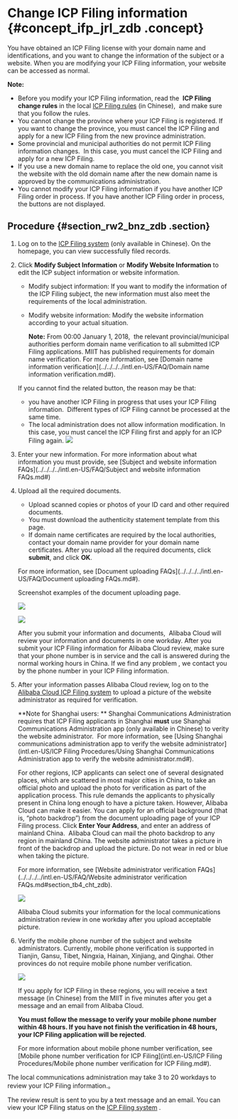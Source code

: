 # Change ICP Filing information {#concept_ifp_jrl_zdb .concept}

You have obtained an ICP Filing license with your domain name and identifications, and you want to change the information of the subject or a website. When you are modifying your ICP Filing information, your website can be accessed as normal.

**Note:** 

-   Before you modify your ICP Filing information, read the  **ICP Filing change rules** in the local [ICP Filing rules](https://icpbeian.aliyun.com/#MapDataContainer) \(in Chinese\),  and make sure that you follow the rules.
-   You cannot change the province where your ICP Filing is registered. If you want to change the province, you must cancel the ICP Filing and apply for a new ICP Filing from the new province administration.
-   Some provincial and municipal authorities do not permit ICP Filing information changes.  In this case, you must cancel the ICP Filing and apply for a new ICP Filing. 
-   If you use a new domain name to replace the old one, you cannot visit the website with the old domain name after the new domain name is approved by the communications administration.
-   You cannot modify your ICP Filing information if you have another ICP Filing order in process. If you have another ICP Filing order in process, the buttons are not displayed.

## Procedure {#section_rw2_bnz_zdb .section}

1.  Log on to the [ICP Filing system](https://beian.aliyun.com/order/) \(only available in Chinese\). On the homepage, you can view successfully filed records.
2.  Click **Modify Subject Information** or **Modify Website Information** to edit the ICP subject information or website information.

    -   Modify subject information: If you want to modify the information of the ICP Filing subject, the new information must also meet the requirements of the local administration.
    -   Modify website information: Modify the website information according to your actual situation.

        **Note:** From 00:00 January 1, 2018,  the relevant provincial/municipal authorities perform domain name verification to all submitted ICP Filing applications. MIIT has published requirements for domain name verification. For more information, see [Domain name information verification](../../../../intl.en-US/FAQ/Domain name information verification.md#).

    If you cannot find the related button, the reason may be that:

    -   you have another ICP Filing in progress that uses your ICP Filing information.  Different types of ICP Filing cannot be processed at the same time.
    -   The local administration does not allow information modification. In this case, you must cancel the ICP Filing first and apply for an ICP Filing again.
    ![](http://static-aliyun-doc.oss-cn-hangzhou.aliyuncs.com/assets/img/14197/5718_en-US.jpg)

3.  Enter your new information. For more information about what information you must provide, see [Subject and website information FAQs](../../../../intl.en-US/FAQ/Subject and website information FAQs.md#)
4.  Upload all the required documents.

    -   Upload scanned copies or photos of your ID card and other required documents.
    -   You must download the authenticity statement template from this page. 
    -   If domain name certificates are required by the local authorities, contact your domain name provider for your domain name certificates.
    After you upload all the required documents, click **submit**, and click **OK**. 

    For more information, see [Document uploading FAQs](../../../../intl.en-US/FAQ/Document uploading FAQs.md#).

    Screenshot examples of the document uploading page.

    ![](http://static-aliyun-doc.oss-cn-hangzhou.aliyuncs.com/assets/img/14196/5662_en-US.jpg)

    ![](http://static-aliyun-doc.oss-cn-hangzhou.aliyuncs.com/assets/img/14196/5663_en-US.png)

    After you submit your information and documents,  Alibaba Cloud will review your information and documents in one workday. After you submit your ICP Filing information for Alibaba Cloud review, make sure that your phone number is in service and the call is answered during the normal working hours in China. If we find any problem , we contact you by the phone number in your ICP Filing information.

5.  After your information passes Alibaba Cloud review, log on to the [Alibaba Cloud ICP Filing system](https://beian.aliyun.com/order/selfBaIndex.htm) to upload a picture of the website administrator as required for verification.

    **Note for Shanghai users: ** Shanghai Communications Administration requires that ICP Filing applicants in Shanghai **must** use Shanghai Communications Administration app \(only available in Chinese\) to verity the website administrator.  For more information, see [Using Shanghai communications administration app to verify the website administrator](intl.en-US/ICP Filing Procedures/Using Shanghai Communications Administration app to verify the website administrator.md#).

    For other regions, ICP applicants can select one of several designated places, which are scattered in most major cities in China, to take an official photo and upload the photo for verification as part of the application process. This rule demands the applicants to physically present in China long enough to have a picture taken. However, Alibaba Cloud can make it easier. You can apply for an official background \(that is, “photo backdrop”\) from the document uploading page of your ICP Filing process. Click **Enter Your Address**, and enter an address of mainland China.  Alibaba Cloud can mail the photo backdrop to any region in mainland China. The website administrator takes a picture in front of the backdrop and upload the picture. Do not wear in red or blue when taking the picture.

    For more information, see [Website administrator verification FAQs](../../../../intl.en-US/FAQ/Website administrator verification FAQs.md#section_tb4_cht_zdb).

    ![](http://static-aliyun-doc.oss-cn-hangzhou.aliyuncs.com/assets/img/14196/5688_en-US.png)

    Alibaba Cloud submits your information for the local communications administration review in one workday after you upload acceptable picture.

6.  Verify the mobile phone number of the subject and website administrators. Currently, mobile phone verification is supported in  Tianjin, Gansu, Tibet, Ningxia, Hainan, Xinjiang, and Qinghai. Other provinces do not require mobile phone number verification.

    ![](http://static-aliyun-doc.oss-cn-hangzhou.aliyuncs.com/assets/img/14196/5690_en-US.jpg)

    If you apply for ICP Filing in these regions, you will receive a text message \(in Chinese\) from the MIIT in five minutes after you get a message and an email from Alibaba Cloud.

    **You must follow the message to verify your mobile phone number within 48 hours. If you have not finish the verification in 48 hours, your ICP Filing application will be rejected**.

    For more information about mobile phone number verification, see [Mobile phone number verification for ICP Filing](intl.en-US/ICP Filing Procedures/Mobile phone number verification for ICP Filing.md#).


The local communications administration may take 3 to 20 workdays to review your ICP Filing information.。

The review result is sent to you by a text message and an email. You can view your ICP Filing status on the [ICP Filing system](https://beian.aliyun.com/order/index) .

